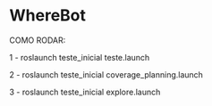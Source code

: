 # WhereBot

COMO RODAR:

1 - roslaunch teste_inicial teste.launch

2 - roslaunch teste_inicial coverage_planning.launch

3 - roslaunch teste_inicial explore.launch
